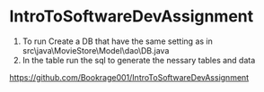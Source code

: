 # IntroToSoftwareDevAssignment

1. To run Create a DB that have the same setting as in src\java\MovieStore\Model\dao\DB.java
2. In the table run the sql to generate the nessary tables and data



https://github.com/Bookrage001/IntroToSoftwareDevAssignment
